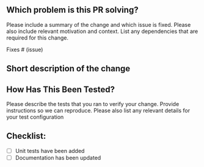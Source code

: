 ## Which problem is this PR solving?

Please include a summary of the change and which issue is fixed. Please also include relevant motivation and context. List any dependencies that are required for this change.

Fixes # (issue)

## Short description of the change


## How Has This Been Tested?

Please describe the tests that you ran to verify your change. Provide instructions so we can reproduce. Please also list any relevant details for your test configuration


## Checklist:

- [ ] Unit tests have been added
- [ ] Documentation has been updated
